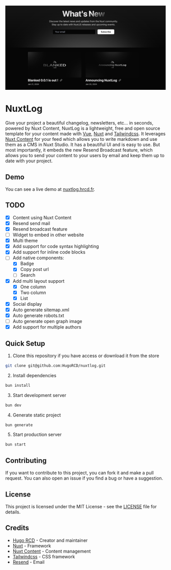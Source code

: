 ![social-preview.png](./public/social-preview.png)

# NuxtLog

Give your project a beautiful changelog, newsletters, etc... in seconds, powered by Nuxt Content, NuxtLog is a lightweight, free and open source template for your content made with [Vue](https://vuejs.com), [Nuxt](https://nuxt.com) and [Tailwindcss](https://tailwindcss.com). It leverages [Nuxt Content](https://content.nuxt.com) for your feed which allows you to write markdown and use them as a CMS in Nuxt Studio. It has a beautiful UI and is easy to use.
But most importantly, it embeds the new Resend Broadcast feature, which allows you to send your content to your users by email and keep them up to date with your project.

## Demo

You can see a live demo at [nuxtlog.hrcd.fr](https://nuxtlog.hrcd.fr/).

## TODO

- [x] Content using Nuxt Content
- [x] Resend send mail
- [x] Resend broadcast feature
- [ ] Widget to embed in other website
- [x] Multi theme
- [x] Add support for code syntax highlighting
- [x] Add support for inline code blocks
- [ ] Add native components:
  - [x] Badge
  - [x] Copy post url
  - [ ] Search
- [x] Add multi layout support
    - [x] One column
    - [x] Two column
    - [x] List
- [x] Social display
- [x] Auto generate sitemap.xml
- [x] Auto generate robots.txt
- [ ] Auto generate open graph image
- [x] Add support for multiple authors

## Quick Setup

1. Clone this repository if you have access or download it from the store
```bash
git clone git@github.com:HugoRCD/nuxtlog.git
```

2. Install dependencies
```bash
bun install
```

3. Start development server
```bash
bun dev
```

4. Generate static project
```bash
bun generate
```

5. Start production server
```bash
bun start
```

## Contributing

If you want to contribute to this project, you can fork it and make a pull request. You can also open an issue if you find a bug or have a suggestion.

## License

This project is licensed under the MIT License - see the [LICENSE](LICENSE) file for details.

## Credits

- [Hugo RCD](https://github.com/HugoRCD) - Creator and maintainer
- [Nuxt](https://nuxt.com) - Framework
- [Nuxt Content](https://content.nuxt.com) - Content management
- [Tailwindcss](https://tailwindcss.com) - CSS framework
- [Resend](https://resend.dev) - Email
